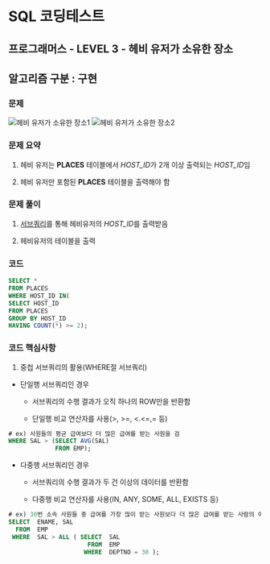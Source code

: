 # SQL 코딩테스트

## 프로그래머스 - LEVEL 3 - 헤비 유저가 소유한 장소

## 알고리즘 구분 : 구현

### 문제
![헤비 유저가 소유한 장소1](https://user-images.githubusercontent.com/69181105/159736123-ceffb93c-6e14-4b78-8ae4-7ee0c269a55b.png)
![헤비 유저가 소유한 장소2](https://user-images.githubusercontent.com/69181105/159736133-55659b70-b439-45ad-837c-dc2cfe6e0ceb.png)

### 문제 요약

1. 헤비 유저는 **PLACES** 테이블에서 *HOST_ID*가 2개 이상 출력되는 *HOST_ID*임
  
2. 헤비 유저만 포함된 **PLACES** 테이블을 출력해야 함
  

### 문제 풀이

1. <u>서브쿼리</u>를 통해 헤비유저의 *HOST_ID*를 출력받음
  
2. 헤비유저의 테이블을 출력
  

### 코드

```sql
SELECT *
FROM PLACES
WHERE HOST_ID IN(
SELECT HOST_ID
FROM PLACES
GROUP BY HOST_ID
HAVING COUNT(*) >= 2);
```

### 코드 핵심사항

1. 중첩 서브쿼리의 활용(WHERE절 서브쿼리)

- 단일행 서브쿼리인 경우
  - 서브쿼리의 수행 결과가 오직 하나의 ROW만을 반환함
    
  - 단일행 비교 연산자를 사용(>, >=, <.<=,= 등)
    

```sql
# ex) 사원들의 평균 급여보다 더 많은 급여를 받는 사원을 검
WHERE SAL > (SELECT AVG(SAL) 
             FROM EMP);
```

- 다중행 서브쿼리인 경우
  
  - 서브쿼리의 수행 결과가 두 건 이상의 데이터를 반환함
    
  - 다중행 비교 연산자를 사용(IN, ANY, SOME, ALL, EXISTS 등)
    

```sql
# ex) 30번 소속 사원들 중 급여를 가장 많이 받는 사원보다 더 많은 급여를 받는 사람의 이름과 급여를 출력
SELECT  ENAME, SAL
  FROM  EMP
 WHERE  SAL > ALL ( SELECT  SAL
                      FROM  EMP
                     WHERE  DEPTNO = 30 );
```
